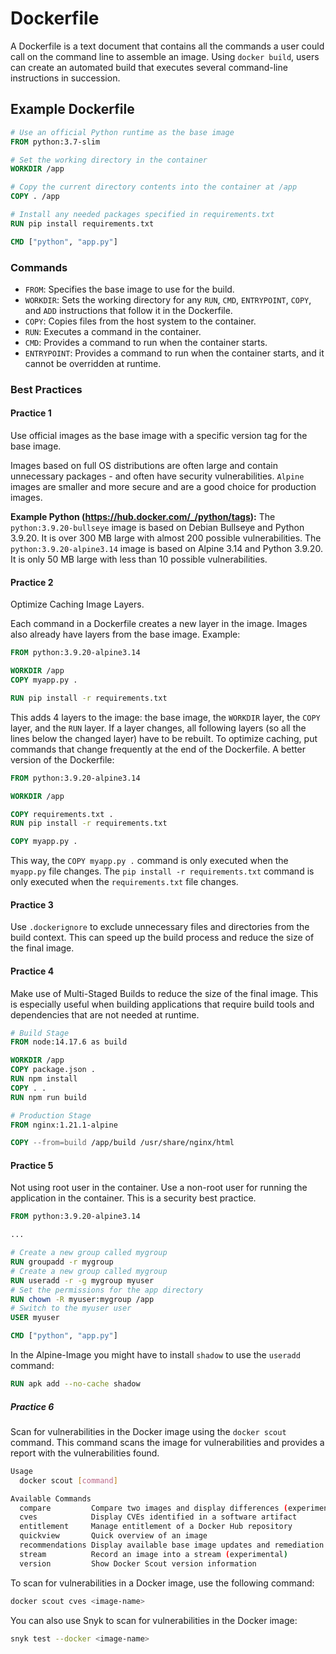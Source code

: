 # Dockerfile

A Dockerfile is a text document that contains all the commands a user could call on the command line to assemble an image.
Using `docker build`, users can create an automated build that executes several command-line instructions in succession.

## Example Dockerfile

```dockerfile
# Use an official Python runtime as the base image
FROM python:3.7-slim

# Set the working directory in the container
WORKDIR /app

# Copy the current directory contents into the container at /app
COPY . /app

# Install any needed packages specified in requirements.txt
RUN pip install requirements.txt

CMD ["python", "app.py"]
```

### Commands

- `FROM`: Specifies the base image to use for the build.
- `WORKDIR`: Sets the working directory for any `RUN`, `CMD`, `ENTRYPOINT`, `COPY`, and `ADD` instructions that follow it in the Dockerfile.
- `COPY`: Copies files from the host system to the container.
- `RUN`: Executes a command in the container.
- `CMD`: Provides a command to run when the container starts.
- `ENTRYPOINT`: Provides a command to run when the container starts, and it cannot be overridden at runtime.

### Best Practices

#### Practice 1

Use official images as the base image with a specific version tag for the base image.

Images based on full OS distributions are often large and contain unnecessary packages - and often have security vulnerabilities.
`Alpine` images are smaller and more secure and are a good choice for production images.

**Example Python (https://hub.docker.com/_/python/tags):**
The `python:3.9.20-bullseye` image is based on Debian Bullseye and Python 3.9.20.
It is over 300 MB large with almost 200 possible vulnerabilities.
The `python:3.9.20-alpine3.14` image is based on Alpine 3.14 and Python 3.9.20.
It is only 50 MB large with less than 10 possible vulnerabilities.

#### Practice 2

Optimize Caching Image Layers.

Each command in a Dockerfile creates a new layer in the image.
Images also already have layers from the base image.
Example:

```dockerfile
FROM python:3.9.20-alpine3.14

WORKDIR /app
COPY myapp.py .

RUN pip install -r requirements.txt
```

This adds 4 layers to the image: the base image, the `WORKDIR` layer, the `COPY` layer, and the `RUN` layer.
If a layer changes, all following layers (so all the lines below the changed layer) have to be rebuilt.
To optimize caching, put commands that change frequently at the end of the Dockerfile.
A better version of the Dockerfile:

```dockerfile
FROM python:3.9.20-alpine3.14

WORKDIR /app

COPY requirements.txt .
RUN pip install -r requirements.txt

COPY myapp.py .
```

This way, the `COPY myapp.py .` command is only executed when the `myapp.py` file changes.
The `pip install -r requirements.txt` command is only executed when the `requirements.txt` file changes.

#### Practice 3

Use `.dockerignore` to exclude unnecessary files and directories from the build context.
This can speed up the build process and reduce the size of the final image.

#### Practice 4

Make use of Multi-Staged Builds to reduce the size of the final image.
This is especially useful when building applications that require build tools and dependencies that are not needed at runtime.

```dockerfile
# Build Stage
FROM node:14.17.6 as build

WORKDIR /app
COPY package.json .
RUN npm install
COPY . .
RUN npm run build

# Production Stage
FROM nginx:1.21.1-alpine

COPY --from=build /app/build /usr/share/nginx/html
```

#### Practice 5

Not using root user in the container. Use a non-root user for running the application in the container.
This is a security best practice.

```dockerfile
FROM python:3.9.20-alpine3.14

...

# Create a new group called mygroup
RUN groupadd -r mygroup
# Create a new group called mygroup
RUN useradd -r -g mygroup myuser
# Set the permissions for the app directory
RUN chown -R myuser:mygroup /app
# Switch to the myuser user
USER myuser

CMD ["python", "app.py"]
```

In the Alpine-Image you might have to install `shadow` to use the `useradd` command:

```dockerfile
RUN apk add --no-cache shadow
```

##### Practice 6

Scan for vulnerabilities in the Docker image using the `docker scout` command.
This command scans the image for vulnerabilities and provides a report with the vulnerabilities found.

```bash
Usage
  docker scout [command]

Available Commands
  compare         Compare two images and display differences (experimental)
  cves            Display CVEs identified in a software artifact
  entitlement     Manage entitlement of a Docker Hub repository
  quickview       Quick overview of an image
  recommendations Display available base image updates and remediation recommendations
  stream          Record an image into a stream (experimental)
  version         Show Docker Scout version information
```

To scan for vulnerabilities in a Docker image, use the following command:

```bash
docker scout cves <image-name>
```

You can also use Snyk to scan for vulnerabilities in the Docker image:

```bash
snyk test --docker <image-name>
```
